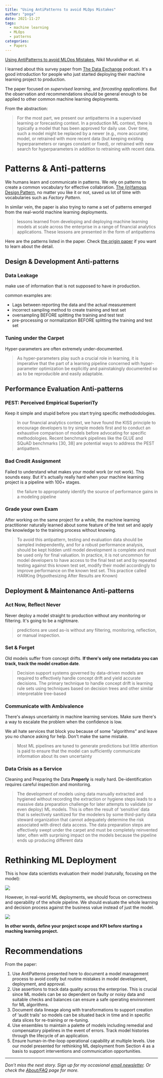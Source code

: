 ```yaml
---
title: "Using AntiPatterns to avoid MLOps Mistakes"
author: "poga"
date: 2021-11-27
tags:
  - machine learning
  - MLOps
  - patterns
categories:
  - Papers
---
```


[Using AntiPatterns to avoid MLOps Mistakes](https://arxiv.org/abs/2107.00079), Nikil Muralidhar et. al.

I learned about this survey paper from [The Data Exchange](https://thedataexchange.media/mlops-anti-patterns/) podcast. It's a good introduction for people who just started deploying their machine learning project to production.

The paper focused on _supervised learning_, and _forcasting applications_. But the observation and recommendations should be general enough to be applied to other common machine learning deployments.

<!--more-->


From the abstraction:

> For the most part, we present our antipatterns in a supervised learning or forecasting context. In a production ML context, there is typically a model that has been approved for daily use. Over time, such a model might be replaced by a newer (e.g., more accurate) model, or retrained with more recent data (but keeping existing hyperparameters or ranges constant or fixed), or retrained with new search for hyperparameters in addition to retraining with recent data.

# Patterns & Anti-patterns

We humans learn and communicate in patterns. We rely on patterns to create a common vocabulary for effective collabration. [The (in)famous Design Pattern](https://en.wikipedia.org/wiki/Design_Patterns), no matter you like it or not, saved us lot of time with vocabularies such as *Factory Pattern*.

In similar vein, the paper is also trying to name a set of patterns emerged from the real-world machine learning deployments.

> lessons learned from developing and deploying machine learning models at scale across the enterprise in a range of financial analytics applications. These lessons are presented in the form of antipatterns

Here are the patterns listed in the paper. Check [the origin paper](https://arxiv.org/abs/2107.00079) if you want to learn about the detail.

## Design & Development Anti-patterns

### Data Leakage

make use of information that is not supposed to have in production.

common examples are:

- Lags between reporting the data and the actual measurement
- incorrect sampling method to create training and test set
- oversampling BEFORE splitting the training and test test
- pre-processing or normalization BEFORE splitting the training and test set

### Tuning under the Carpet

Hyper-parameters are often extremely under-documented.

> As hyper-parameters play such a crucial role in learning, it is imperative that the part of a learning pipeline concerned with hyper-parameter optimization be explicitly and painstakingly documented so as to be reproducible and easily adaptable.

## Performance Evaluation Anti-patterns

### PEST: Perceived Empirical SuperioriTy

Keep it simple and stupid before you start trying specific methododologies.

> In our financial analytics context, we have found the KISS principle to encourage developers to try simple models first and to conduct an exhaustive comparison of models before advocating for specific methodologies. Recent benchmark pipelines like the GLUE and SQuAD benchmarks [30, 38] are potential ways to address the PEST antipattern.

### Bad Credit Assignment

Failed to understand what makes your model work (or not work). This sounds easy. But it's actually really hard when your machine learning project is a pipeline with 100+ stages.

>  the failure to appropriately identify the source of performance gains in a modeling pipeline

### Grade your own Exam

After working on the same project for a while, the machine learning practitioner naturally learned about some feature of the test set and apply the knowledge to the training process without knowing.

>  To avoid this antipattern, testing and evaluation data should be sampled independently, and for a robust performance analysis, should be kept hidden until model development is complete and must be used only for final valuation. In practice, it is not uncommon for model developers to have access to the final test set and by repeated testing against this known test set, modify their model accordingly to improve performance on the known test set. This practice called HARKing (Hypothesizing After Results are Known)

## Deployment & Maintenance Anti-patterns

### Act Now, Reflect Never

Never deploy a model straight to production without any monitoring or filtering. It's going to be a nightmare.

> predictions are used as-is without any filtering, monitoring, reflection, or manual inspection.

### Set & Forget

Old models suffer from concept drifts. **If there's only one metadata you can track, track the model creation date**.

> Decision support systems governed by data-driven models are required to effectively handle concept drift and yield accurate decisions. The primary technique to handle concept drift is learning rule sets using techniques based on decision trees and other similar interpretable tree-based

### Communicate with Ambivalence

There's always uncertainty in machine learning services. Make sure there's a way to escalate the problem when the confidence is low.

We all hate services that block you because of some "algorithms" and leave you no chance asking for help. Don't make the same mistake.

> Most ML pipelines are tuned to generate predictions but little attention is paid to ensure that the model can sufficiently communicate information about its own uncertainty

### Data Crisis as a Service

Cleaning and Preparing the Data **Properly** is really hard. De-identification requires careful inspection and monitoring.

> The development of models using data manually extracted and hygiened without recording the extraction or hygiene steps leads to a massive data preparation challenge for later attempts to validate (or even deploy) ML models. This is often the result of ‘sensitive’ data that is selectively sanitized for the modelers by some third-party data steward organization that cannot adequately determine the risk associated with direct data access. The data preparation steps are effectively swept under the carpet and must be completely reinvented later, often with surprising impact on the models because the pipeline ends up producing different data

# Rethinking ML Deployment

This is how data scientists evaluation their model (naturally, focusing on the model):

![](./01.png)

However, in real-world ML deployments, we should focus on correctness and operability of the whole pipeline. We should evaluate the whole learning and decision process against the business value instead of just the model.

![](./02.png)

**In other words, define your project scope and KPI before starting a maching learning project.**


# Recommendations

From the paper:

1. Use AntiPatterns presented here to document a model management process to avoid costly but routine mistakes in model development, deployment, and approval.
2. Use assertions to track data quality across the enterprise. This is crucial since ML models can be so dependent on faulty or noisy data and suitable checks and balances can ensure a safe operating environment for ML algorithms.
3. Document data lineage along with transformations to support creation of ‘audit trails’ so models can be situated back in time and in specific data slices for re-training or re-tuning.
4. Use ensembles to maintain a palette of models including remedial and compensatory pipelines in the event of errors. Track model histories through the lifecycle of an application.
5. Ensure human-in-the-loop operational capability at multiple levels. Use our model presented for rethinking ML deployment from Section 4 as a basis to support interventions and communication opportunities.

---

_Don’t miss the next story. Sign up for my occasional_ [_email newsletter_](https://poga.substack.com/)_. Or check the_ [_About/FAQ_](https://devpoga.org/) _page for more._


